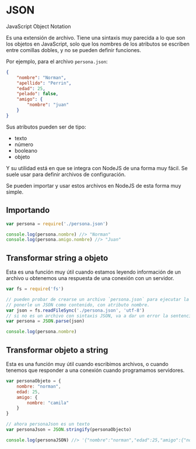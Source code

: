 # JSON

JavaScript Object Notation

Es una extensión de archivo. Tiene una sintaxis muy parecida a lo que son los objetos en JavaScript, solo que los nombres de los atributos se escriben entre comillas dobles, y no se pueden definir funciones.

Por ejemplo, para el archivo `persona.json`:

```json
{
	"nombre": "Norman",
	"apellido": "Perrin",
	"edad": 25,
	"pelado": false,
	"amigo": {
		"nombre": "juan"
	}
}
```

Sus atributos pueden ser de tipo:

- texto
- número
- booleano
- objeto

Y su utilidad está en que se integra con NodeJS de una forma muy fácil. Se suele usar para definir archivos de configuración.

Se pueden importar y usar estos archivos en NodeJS de esta forma muy simple.

## Importando

```js
var persona = require('./persona.json')

console.log(persona.nombre) //> "Norman"
console.log(persona.amigo.nombre) //> "Juan"
```

## Transformar string a objeto

Esta es una función muy útil cuando estamos leyendo información de un archivo u obtenemos una respuesta de una conexión con un servidor.

```js
var fs = require('fs')

// pueden probar de crearse un archivo `persona.json` para ejecutar la sentencia de abajo.
// ponerle un JSON como contenido, con atributo nombre.
var json = fs.readFileSync('./persona.json', 'utf-8')
// si no es un archivo con sintaxis JSON, va a dar un error la sentencia de abajo
var persona = JSON.parse(json)

console.log(persona.nombre)
```

## Transformar objeto a string

Esta es una función muy útil cuando escribimos archivos, o cuando tenemos que responder a una conexión cuando programamos servidores.

```js
var personaObjeto = {
	nombre: "norman",
	edad: 25,
	amigo: {
		nombre: "camila"
	}
}

// ahora personaJson es un texto
var personaJson = JSON.stringify(personaObjecto)

console.log(personaJSON) //> '{"nombre":"norman","edad":25,"amigo":{"nombre":"camila"}}'
```
